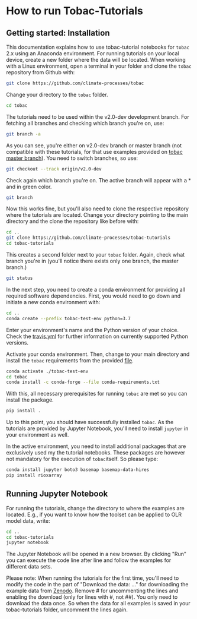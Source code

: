 # How to run Tobac-Tutorials

## Getting started: Installation

This documentation explains how to use tobac-tutorial notebooks for `tobac` 2.x 
using an Anaconda environment. For running tutorials on your local device, create
a new folder where the data will be located. When working with a Linux environment, 
open a terminal in your folder and clone the `tobac` repository from Github with:

```bash
git clone https://github.com/climate-processes/tobac
```

Change your directory to the `tobac` folder.

```bash
cd tobac
```

The tutorials need to be used within the v2.0-dev development branch. For fetching 
all branches and checking which branch you're on, use:
 
```bash
git branch -a
```

As you can see, you're either on v2.0-dev branch or master branch (not compatible 
with these tutorials, for that use examples provided on [tobac master branch](https://github.com/climate-processes/tobac/tree/master/examples)). 
You need to switch branches, so use:

```bash
git checkout --track origin/v2.0-dev
```

Check again which branch you're on. The active branch will appear with a * and 
in green color.

```bash
git branch
```

Now this works fine, but you'll also need to clone the respective repository where 
the tutorials are located. Change your directory pointing to the main directory 
and the clone the repository like before with:

```bash
cd ..
git clone https://github.com/climate-processes/tobac-tutorials
cd tobac-tutorials
```

This creates a second folder next to your `tobac` folder. Again, check what branch 
you're in (you'll notice there exists only one branch, the master branch.)

```bash 
git status
```

In the next step, you need to create a conda environment for providing all required 
software dependencies. First, you would need to go down and initiate a new conda 
environment with:

```bash
cd ..
conda create --prefix tobac-test-env python=3.7
```

Enter your environment's name and the Python version of your choice. Check the 
[travis.yml](https://github.com/climate-processes/tobac/blob/v2.0-dev/.travis.yml) 
for further information on currently supported Python versions. 

Activate your conda environment. Then, change to your main directory and install 
the `tobac` requirements from the provided [file](https://github.com/climate-processes/tobac/blob/v2.0-dev/conda-requirements.txt).

```bash
conda activate ./tobac-test-env
cd tobac
conda install -c conda-forge --file conda-requirements.txt
```

With this, all necessary prerequisites for running `tobac` are met so you can 
install the package.

```bash
pip install .
```

Up to this point, you should have successfully installed `tobac`. As the tutorials 
are provided by Jupyter Notebook, you'll need to install `jupyter` in your 
environment as well. 

In the active environment, you need to install additional packages that are exclusively used my the tutorial notebooks. These packages are however not mandatory for the execution of `tobac`itself. So please type: 

```bash
conda install jupyter boto3 basemap basemap-data-hires
pip install rioxarray
```

## Running Jupyter Notebook

For running the tutorials, change the directory to where the examples are located. 
E.g., if you want to know how the toolset can be applied to OLR model data, write: 

```bash
cd ..
cd tobac-tutorials
jupyter notebook
```

The Jupyter Notebook will be opened in a new browser. By clicking "Run" you can 
execute the code line after line and follow the examples for different data sets.

Please note: When running the tutorials for the first time, you'll need to modify 
the code in the part of "Download the data: ..." for downloading the example data 
from [Zenodo](https://zenodo.org/). Remove # for uncommenting the lines and enabling 
the download (only for lines with #, not ##). You only need to download the data 
once. So when the data for all examples is saved in your tobac-tutorials folder, 
uncomment the lines again. 
